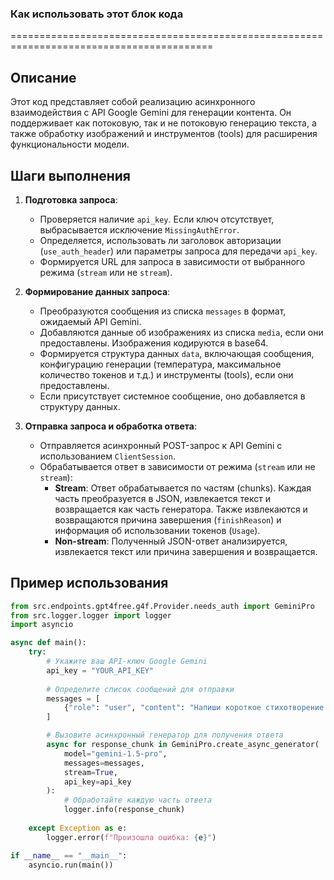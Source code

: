 ### **Как использовать этот блок кода**

=========================================================================================

Описание
-------------------------
Этот код представляет собой реализацию асинхронного взаимодействия с API Google Gemini для генерации контента. Он поддерживает как потоковую, так и не потоковую генерацию текста, а также обработку изображений и инструментов (tools) для расширения функциональности модели.

Шаги выполнения
-------------------------
1. **Подготовка запроса**:
   - Проверяется наличие `api_key`. Если ключ отсутствует, выбрасывается исключение `MissingAuthError`.
   - Определяется, использовать ли заголовок авторизации (`use_auth_header`) или параметры запроса для передачи `api_key`.
   - Формируется URL для запроса в зависимости от выбранного режима (`stream` или не `stream`).

2. **Формирование данных запроса**:
   - Преобразуются сообщения из списка `messages` в формат, ожидаемый API Gemini.
   - Добавляются данные об изображениях из списка `media`, если они предоставлены. Изображения кодируются в base64.
   - Формируется структура данных `data`, включающая сообщения, конфигурацию генерации (температура, максимальное количество токенов и т.д.) и инструменты (tools), если они предоставлены.
   - Если присутствует системное сообщение, оно добавляется в структуру данных.

3. **Отправка запроса и обработка ответа**:
   - Отправляется асинхронный POST-запрос к API Gemini с использованием `ClientSession`.
   - Обрабатывается ответ в зависимости от режима (`stream` или не `stream`):
     - **Stream**: Ответ обрабатывается по частям (chunks). Каждая часть преобразуется в JSON, извлекается текст и возвращается как часть генератора. Также извлекаются и возвращаются причина завершения (`finishReason`) и информация об использовании токенов (`Usage`).
     - **Non-stream**: Полученный JSON-ответ анализируется, извлекается текст или причина завершения и возвращается.

Пример использования
-------------------------

```python
from src.endpoints.gpt4free.g4f.Provider.needs_auth import GeminiPro
from src.logger.logger import logger
import asyncio

async def main():
    try:
        # Укажите ваш API-ключ Google Gemini
        api_key = "YOUR_API_KEY"
        
        # Определите список сообщений для отправки
        messages = [
            {"role": "user", "content": "Напиши короткое стихотворение о весне."},
        ]

        # Вызовите асинхронный генератор для получения ответа
        async for response_chunk in GeminiPro.create_async_generator(
            model="gemini-1.5-pro",
            messages=messages,
            stream=True,
            api_key=api_key
        ):
            # Обработайте каждую часть ответа
            logger.info(response_chunk)
            
    except Exception as e:
        logger.error(f"Произошла ошибка: {e}")

if __name__ == "__main__":
    asyncio.run(main())